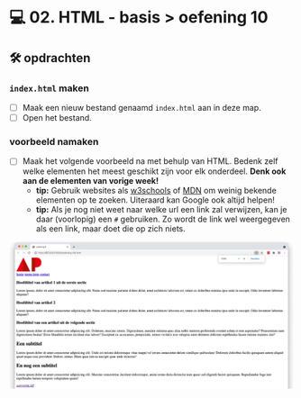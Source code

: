 # 💻 02. HTML - basis > oefening 10

## 🛠️ opdrachten

### `index.html` maken

- [ ] Maak een nieuw bestand genaamd `index.html` aan in deze map.
- [ ] Open het bestand.

### voorbeeld namaken

- [ ] Maak het volgende voorbeeld na met behulp van HTML. Bedenk zelf welke elementen het meest geschikt zijn voor elk onderdeel. **Denk ook aan de elementen van vorige week!**
  - **tip:** Gebruik websites als [w3schools](https://www.w3schools.com) of [MDN](https://developer.mozilla.org/en-US/docs/Web/HTML) om weinig bekende elementen op te zoeken. Uiteraard kan Google ook altijd helpen!
  - **tip:** Als je nog niet weet naar welke url een link zal verwijzen, kan je daar (voorlopig) een `#` gebruiken. Zo wordt de link wel weergegeven als een link, maar doet die op zich niets.

![Alt text](image.png)
